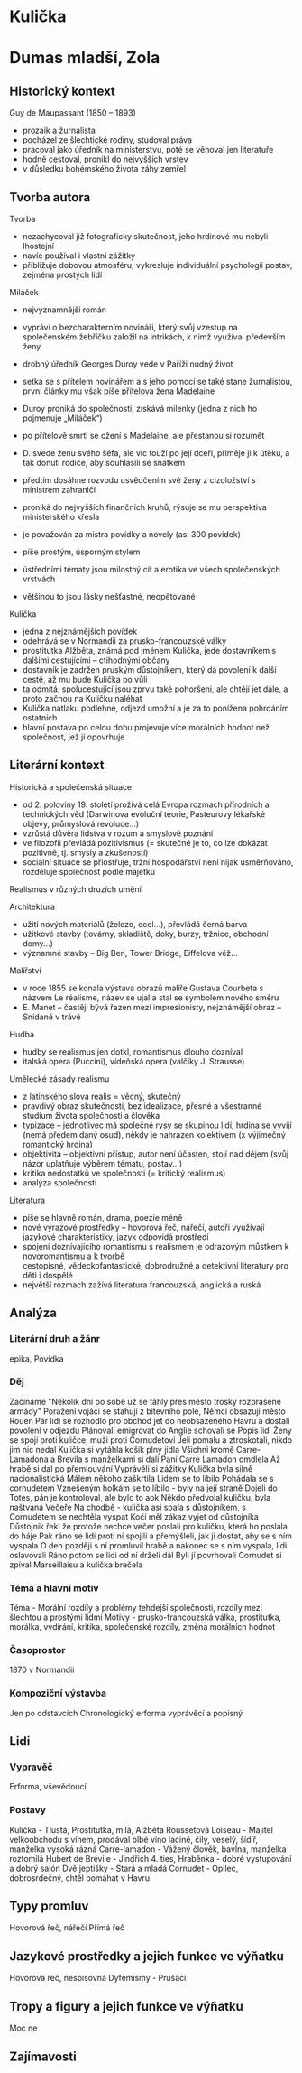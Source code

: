 # Kulička
# Dumas mladší, Zola

## Historický kontext
Guy de Maupassant (1850 – 1893)

- prozaik a žurnalista
- pocházel ze šlechtické rodiny, studoval práva
- pracoval jako úředník na ministerstvu, poté se věnoval jen literatuře
- hodně cestoval, pronikl do nejvyšších vrstev
- v důsledku bohémského života záhy zemřel

## Tvorba autora
Tvorba
- nezachycoval již fotograficky skutečnost, jeho hrdinové mu nebyli lhostejní
- navíc používal i vlastní zážitky
- přibližuje dobovou atmosféru, vykresluje individuální psychologii postav, zejména prostých lidí

Miláček
- nejvýznamnější román
- vypráví o bezcharakterním novináři, který svůj vzestup na společenském žebříčku založil na intrikách,
  k nimž využíval především ženy
- drobný úředník Georges Duroy vede v Paříži nudný život
- setká se s přítelem novinářem a s jeho pomocí se také stane žurnalistou, první články mu však píše
  přítelova žena Madelaine
- Duroy proniká do společnosti, získává milenky (jedna z nich ho pojmenuje „Miláček“)
- po přítelově smrti se ožení s Madelaine, ale přestanou si rozumět
- D. svede ženu svého šéfa, ale víc touží po její dceři, přiměje ji k útěku, a tak donutí rodiče, aby souhlasili
  se sňatkem
- předtím dosáhne rozvodu usvědčením své ženy z cizoložství s ministrem zahraničí
- proniká do nejvyšších finančních kruhů, rýsuje se mu perspektiva ministerského křesla


- je považován za mistra povídky a novely (asi 300 povídek)
- píše prostým, úsporným stylem
- ústředními tématy jsou milostný cit a erotika ve všech společenských vrstvách
- většinou to jsou lásky nešťastné, neopětované

Kulička
- jedna z nejznámějších povídek
- odehrává se v Normandii za prusko-francouzské války
- prostitutka Alžběta, známá pod jménem Kulička, jede dostavníkem s dalšími cestujícími – ctihodnými občany
- dostavník je zadržen pruským důstojníkem, který dá povolení k další cestě, až mu bude Kulička po vůli
- ta odmítá, spolucestující jsou zprvu také pohoršeni, ale chtějí jet dále, a proto začnou na Kuličku naléhat
- Kulička nátlaku podlehne, odjezd umožní a je za to ponížena pohrdáním ostatních
- hlavní postava po celou dobu projevuje více morálních hodnot než společnost, jež jí opovrhuje

## Literární kontext
Historická a společenská situace

- od 2. poloviny 19. století prožívá celá Evropa rozmach přírodních a technických věd (Darwinova evoluční 
  teorie, Pasteurovy lékařské objevy, průmyslová revoluce...)
- vzrůstá důvěra lidstva v rozum a smyslové poznání
- ve filozofii převládá pozitivismus (= skutečné je to, co lze dokázat pozitivně, tj. smysly a zkušeností)
- sociální situace se přiostřuje, tržní hospodářství není nijak usměrňováno, rozděluje společnost podle majetku

Realismus v různých druzích umění

Architektura
- užití nových materiálů (železo, ocel...), převládá černá barva
- užitkové stavby (továrny, skladiště, doky, burzy, tržnice, obchodní domy...)
- významné stavby – Big Ben, Tower Bridge, Eiffelova věž...

Malířství
- v roce 1855 se konala výstava obrazů malíře Gustava Courbeta s názvem Le réalisme, název se ujal
  a stal se symbolem nového směru
- E. Manet – častěji bývá řazen mezi impresionisty, nejznámější obraz – Snídaně v trávě

Hudba
- hudby se realismus jen dotkl, romantismus dlouho dozníval
- italská opera (Puccini), vídeňská opera (valčíky J. Strausse)


Umělecké zásady realismu
- z latinského slova realis = věcný, skutečný
- pravdivý obraz skutečnosti, bez idealizace, přesné a všestranné studium života společnosti a člověka
- typizace – jednotlivec má společné rysy se skupinou lidí, hrdina se vyvíjí (nemá předem daný osud),
  někdy je nahrazen kolektivem (x výjimečný romantický hrdina)
- objektivita – objektivní přístup, autor není účasten, stojí nad dějem (svůj názor uplatňuje výběrem tématu, postav...)
- kritika nedostatků ve společnosti (= kritický realismus)
- analýza společnosti

Literatura
- píše se hlavně román, drama, poezie méně
- nové výrazové prostředky – hovorová řeč, nářečí, autoři využívají jazykové charakteristiky, jazyk odpovídá prostředí  
- spojení doznívajícího romantismu s realismem je odrazovým můstkem k novoromantismu a k tvorbě    
  cestopisné, vědeckofantastické, dobrodružné a detektivní literatury pro děti i dospělé
- největší rozmach zažívá literatura francouzská, anglická a ruská

## Analýza
### Literární druh a žánr
epika, Povídka

### Děj
Začínáme "Několik dní po sobě už se táhly přes město trosky rozprášené armády"
Poražení vojáci se stahují z bitevního pole, Němci obsazují město Rouen
Pár lidí se rozhodlo pro obchod jet do neobsazeného Havru a dostali povolení v odjezdu
Plánovali emigrovat do Anglie
schovali se
Popis lidí
Ženy se spojí proti kuličce, muži proti Cornudetovi
Jeli pomalu a ztroskotali, nikdo jim nic nedal
Kulička si vytáhla košík plný jídla
Všichni kromě Carre-Lamadona a Brevila s manželkami si dali
Paní Carre Lamadon omdlela
Až hrabě si dal po přemlouvání
Vyprávěli si zážitky
Kulička byla silně nacionalistická
Málem někoho zaškrtila
Lidem se to líbilo
Pohádala se s cornudetem
Vznešeným holkám se to líbilo - byly na její straně
Dojeli do Totes, pán je kontroloval, ale bylo to aok
Někdo předvolal kuličku, byla naštvaná
Večeře
Na chodbě - kulička asi spala s důstojníkem, s Cornudetem se nechtěla vyspat
Kočí měl zákaz vyjet od důstojníka
Důstojník řekl že protože nechce
večer poslali pro kuličku, která ho poslala do háje
Pak ráno se lidi proti ní spojili a přemýšleli, jak ji dostat, aby se s ním vyspala
O den později s ní promluvil hrabě a nakonec se s ním vyspala, lidi oslavovali
Ráno potom se lidi od ní drželi dál
Byli jí povrhovali
Cornudet si zpíval Marseillaisu a kulička brečela

### Téma a hlavní motiv
Téma - Morální rozdíly a problémy tehdejší společnosti, rozdíly mezi šlechtou a prostými lidmi
Motivy - prusko-francouzská válka, prostitutka, morálka, vydírání, kritika, společenské rozdíly, změna morálních hodnot

### Časoprostor
1870 v Normandii

### Kompoziční výstavba
Jen po odstavcích
Chronologický
erforma
vyprávěcí a popisný

## Lidi
### Vypravěč
Erforma, vševědoucí

### Postavy
Kulička - Tlustá, Prostitutka, milá, Alžběta Roussetová
Loiseau - Majitel velkoobchodu s vínem, prodával blbé víno lacině, čilý, veselý, šidíř, manželka vysoká rázná
Carre-lamadon - Vážený člověk, bavlna, manželka roztomilá
Hubert de Brévile - Jindřich 4. ties, Hraběnka - dobré vystupování a dobrý salón
Dvě jeptišky - Stará a mladá
Cornudet - Opilec, dobrosrdečný, chtěl pomáhat v Havru

## Typy promluv
Hovorová řeč, nářečí
Přímá řeč

## Jazykové prostředky a jejich funkce ve výňatku
Hovorová řeč, nespisovná
Dyfemismy - Prušáci

## Tropy a figury a jejich funkce ve výňatku
Moc ne

## Zajímavosti

